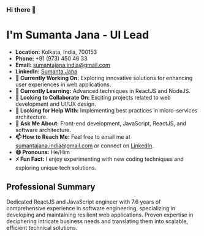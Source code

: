 ### Hi there 👋
# I'm Sumanta Jana - UI Lead

- **Location:** Kolkata, India, 700153
- **Phone:** +91 (973) 450 46 33
- **Email:** [sumantajana.india@gmail.com](mailto:sumantajana.india@gmail.com)
- **LinkedIn:** [Sumanta Jana](https://www.linkedin.com/in/sumantajana)
- **🔭 Currently Working On:** Exploring innovative solutions for enhancing user experiences in web applications.
- **🌱 Currently Learning:** Advanced techniques in ReactJS and NodeJS.
- **👯 Looking to Collaborate On:** Exciting projects related to web development and UI/UX design.
- **🤔 Looking for Help With:** Implementing best practices in micro-services architecture.
- **💬 Ask Me About:** Front-end development, JavaScript, ReactJS, and software architecture.
- **📫 How to Reach Me:** Feel free to email me at [sumantajana.india@gmail.com](mailto:sumantajana.india@gmail.com) or connect on [LinkedIn](https://www.linkedin.com/in/sumantajana).
- **😄 Pronouns:** He/Him
- **⚡ Fun Fact:** I enjoy experimenting with new coding techniques and exploring unique tech solutions.
  
## Professional Summary

Dedicated ReactJS and JavaScript engineer with 7.6 years of comprehensive experience in software engineering, specializing in developing and maintaining resilient web applications. Proven expertise in deciphering intricate business needs and translating them into scalable, efficient technical solutions.
